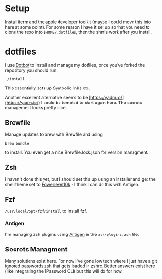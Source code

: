 # Setup
Install iterm and the apple developer toolkit (maybe I could move this into here at some point). For some reason I have it set up so that you need to clone the repo into ``$HOME/.dotfiles``, then the shmis work after you install. 

# dotfiles
I use [Dotbot](https://github.com/anishathalye/dotbot) to install and manage my dotfiles, once you've forked the repository you should run. 
```
./install
```
This essentially sets up Symbolic links etc.  

Another excellent alternative seems to be [https://yadm.io/](https://yadm.io/) I could be tempted to start again here. The secrets management looks pretty nice.

## Brewfile
Manage updates to brew with Brewfile and using 
```
brew bundle
```
to install. You even get a nice Brewfile.lock.json for version managment.

## Zsh
I haven't done this yet, but I should set this up using an installer and get the shell theme set to [Powerlevel10k](https://github.com/romkatv/powerlevel10k) - I think I can do this with Antigen.

## Fzf
```/usr/local/opt/fzf/install``` to install fzf.

### Antigen 
I'm managing zsh plugins using [Antigen](https://github.com/zsh-users/antigen) in the `zsh/plugins.zsh` file.
 
## Secrets Managment
Many solutions exist here. For now I've gone low tech where I just have a git ignored passwords.zsh that gets loaded in zshrc. Better answers exist here (like integrating the 1Password CLI) but this will do for now.  
